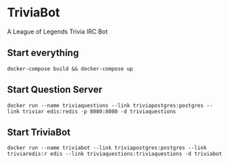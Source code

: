 # TriviaBot
A League of Legends Trivia IRC Bot 

## Start everything
`docker-compose build && docker-compose up`

## Start Question Server
`docker run --name triviaquestions --link triviapostgres:postgres --link triviar
edis:redis -p 8080:8080 -d triviaquestions`

## Start TriviaBot
`docker run --name triviabot --link triviapostgres:postgres --link triviaredis:r
edis --link triviaquestions:triviaquestions -d triviabot`
